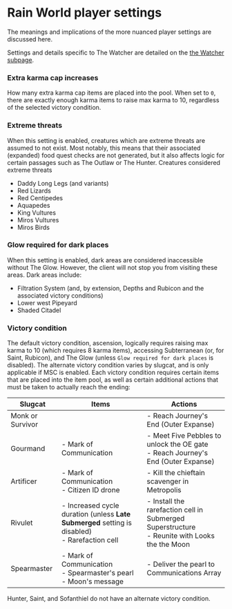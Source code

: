 # Rain World player settings

The meanings and implications of the more nuanced player settings are discussed here.

Settings and details specific to The Watcher are detailed on the
[the Watcher subpage](/tutorial/Rain%20World/watcher/en).

### Extra karma cap increases
How many extra karma cap items are placed into the pool.
When set to `0`, there are exactly enough karma items to raise max karma to 10,
regardless of the selected victory condition.

### Extreme threats
When this setting is enabled, creatures which are extreme threats are assumed to not exist.
Most notably, this means that their associated (expanded) food quest checks are not generated,
but it also affects logic for certain passages such as The Outlaw or The Hunter.
Creatures considered extreme threats 
- Daddy Long Legs (and variants)
- Red Lizards
- Red Centipedes
- Aquapedes
- King Vultures
- Miros Vultures
- Miros Birds

### Glow required for dark places
When this setting is enabled, dark areas are considered inaccessible without The Glow.
However, the client will not stop you from visiting these areas.
Dark areas include:
- Filtration System (and, by extension, Depths and Rubicon and the associated victory conditions)
- Lower west Pipeyard
- Shaded Citadel

### Victory condition
The default victory condition, ascension, logically requires raising max karma to 10
(which requires 8 karma items), accessing Subterranean (or, for Saint, Rubicon),
and The Glow (unless `Glow required for dark places` is disabled).
The alternate victory condition varies by slugcat, and is only applicable if MSC is enabled.
Each victory condition requires certain items that are placed into the item pool,
as well as certain additional actions that must be taken to actually reach the ending:

| Slugcat          | Items                                                                                             | Actions                                                                                          |
|------------------|---------------------------------------------------------------------------------------------------|--------------------------------------------------------------------------------------------------|
| Monk or Survivor |                                                                                                   | - Reach Journey's End (Outer Expanse)                                                            |
| Gourmand         | - Mark of Communication                                                                           | - Meet Five Pebbles to unlock the OE gate<br/>- Reach Journey's End (Outer Expanse)              |
| Artificer        | - Mark of Communication<br/>- Citizen ID drone                                                    | - Kill the chieftain scavenger in Metropolis                                                     |
| Rivulet          | - Increased cycle duration (unless **Late Submerged** setting is disabled)<br/>- Rarefaction cell | - Install the rarefaction cell in Submerged Superstructure<br/>- Reunite with Looks the the Moon |
| Spearmaster      | - Mark of Communication<br/>- Spearmaster's pearl<br/>- Moon's message                            | - Deliver the pearl to Communications Array                                                      |

Hunter, Saint, and Sofanthiel do not have an alternate victory condition.
